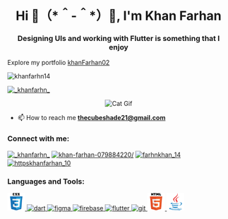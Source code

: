 <h1 align="center">Hi 👋（*＾-＾*）👋, I'm Khan Farhan</h1>
<h3 align="center">Designing UIs and working with Flutter is something that I enjoy</h3>

Explore my portfolio [khanFarhan02](https://khan-farhan02.web.app/)
<p align="left"> <img src="https://komarev.com/ghpvc/?username=khanfarhn14&label=Profile%20views&color=0e75b6&style=flat" alt="khanfarhn14" /> </p>


<p align="left"> <a href="https://twitter.com/_khanfarhn_" target="blank"><img src="https://img.shields.io/twitter/follow/_khanfarhn_?logo=twitter&style=for-the-badge" alt="_khanfarhn_" /></a> </p>

<p align="center"><img src="https://media.giphy.com/media/vFKqnCdLPNOKc/giphy.gif" alt="Cat Gif" /> </p>

- 📫 How to reach me **thecubeshade21@gmail.com**

<h3 align="left">Connect with me:</h3>
<p align="left">
<a href="https://twitter.com/_khanfarhn_" target="blank"><img align="center" src="https://raw.githubusercontent.com/rahuldkjain/github-profile-readme-generator/master/src/images/icons/Social/twitter.svg" alt="_khanfarhn_" height="30" width="40" /></a>
<a href="https://linkedin.com/in/khan-farhan-079884220/" target="blank"><img align="center" src="https://raw.githubusercontent.com/rahuldkjain/github-profile-readme-generator/master/src/images/icons/Social/linked-in-alt.svg" alt="khan-farhan-079884220/" height="30" width="40" /></a>
<a href="https://instagram.com/farhnkhan_14" target="blank"><img align="center" src="https://raw.githubusercontent.com/rahuldkjain/github-profile-readme-generator/master/src/images/icons/Social/instagram.svg" alt="farhnkhan_14" height="30" width="40" /></a>
<a href="https://dribbble.com/httpskhanfarhan_10" target="blank"><img align="center" src="https://raw.githubusercontent.com/rahuldkjain/github-profile-readme-generator/master/src/images/icons/Social/dribbble.svg" alt="httpskhanfarhan_10" height="30" width="40" /></a>
</p>

<h3 align="left">Languages and Tools:</h3>
<p align="left"> <a href="https://www.w3schools.com/css/" target="_blank" rel="noreferrer"> <img src="https://raw.githubusercontent.com/devicons/devicon/master/icons/css3/css3-original-wordmark.svg" alt="css3" width="40" height="40"/> </a> <a href="https://dart.dev" target="_blank" rel="noreferrer"> <img src="https://www.vectorlogo.zone/logos/dartlang/dartlang-icon.svg" alt="dart" width="40" height="40"/> </a> <a href="https://www.figma.com/" target="_blank" rel="noreferrer"> <img src="https://www.vectorlogo.zone/logos/figma/figma-icon.svg" alt="figma" width="40" height="40"/> </a> <a href="https://firebase.google.com/" target="_blank" rel="noreferrer"> <img src="https://www.vectorlogo.zone/logos/firebase/firebase-icon.svg" alt="firebase" width="40" height="40"/> </a> <a href="https://flutter.dev" target="_blank" rel="noreferrer"> <img src="https://www.vectorlogo.zone/logos/flutterio/flutterio-icon.svg" alt="flutter" width="40" height="40"/> </a> <a href="https://git-scm.com/" target="_blank" rel="noreferrer"> <img src="https://www.vectorlogo.zone/logos/git-scm/git-scm-icon.svg" alt="git" width="40" height="40"/> </a> <a href="https://www.w3.org/html/" target="_blank" rel="noreferrer"> <img src="https://raw.githubusercontent.com/devicons/devicon/master/icons/html5/html5-original-wordmark.svg" alt="html5" width="40" height="40"/> </a> <a href="https://www.java.com" target="_blank" rel="noreferrer"> <img src="https://raw.githubusercontent.com/devicons/devicon/master/icons/java/java-original.svg" alt="java" width="40" height="40"/> </a> </p>

<!-- <p><img align="left" src="https://github-readme-stats.vercel.app/api/top-langs?username=khanfarhn14&show_icons=true&locale=en&layout=compact" alt="khanfarhn14" /></p> -->

<!-- <p>&nbsp;<img align="center" src="https://github-readme-stats.vercel.app/api?username=khanfarhn14&show_icons=true&locale=en" alt="khanfarhn14" /></p> -->


